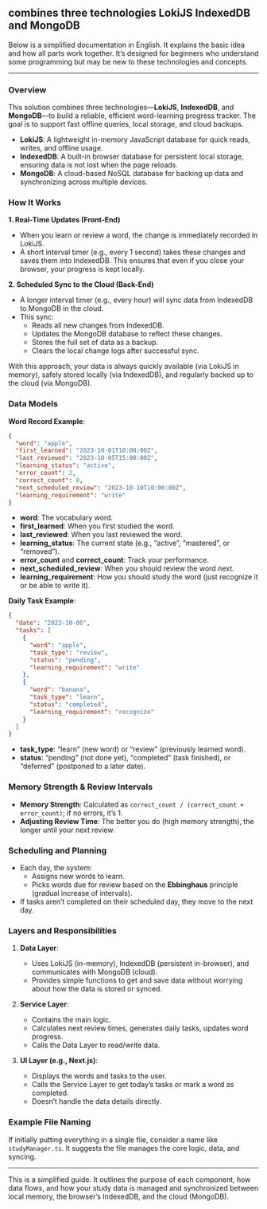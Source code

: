 ## combines three technologies LokiJS IndexedDB and MongoDB

Below is a simplified documentation in English. It explains the basic idea and how all parts work together. It’s designed for beginners who understand some programming but may be new to these technologies and concepts.

---

### Overview

This solution combines three technologies—**LokiJS**, **IndexedDB**, and **MongoDB**—to build a reliable, efficient word-learning progress tracker. The goal is to support fast offline queries, local storage, and cloud backups.

- **LokiJS**: A lightweight in-memory JavaScript database for quick reads, writes, and offline usage.  
- **IndexedDB**: A built-in browser database for persistent local storage, ensuring data is not lost when the page reloads.  
- **MongoDB**: A cloud-based NoSQL database for backing up data and synchronizing across multiple devices.

### How It Works

**1. Real-Time Updates (Front-End)**  
- When you learn or review a word, the change is immediately recorded in LokiJS.  
- A short interval timer (e.g., every 1 second) takes these changes and saves them into IndexedDB. This ensures that even if you close your browser, your progress is kept locally.

**2. Scheduled Sync to the Cloud (Back-End)**  
- A longer interval timer (e.g., every hour) will sync data from IndexedDB to MongoDB in the cloud.  
- This sync:
  - Reads all new changes from IndexedDB.
  - Updates the MongoDB database to reflect these changes.
  - Stores the full set of data as a backup.
  - Clears the local change logs after successful sync.

With this approach, your data is always quickly available (via LokiJS in memory), safely stored locally (via IndexedDB), and regularly backed up to the cloud (via MongoDB).

### Data Models

**Word Record Example**:
```json
{
  "word": "apple",
  "first_learned": "2023-10-01T10:00:00Z",
  "last_reviewed": "2023-10-05T15:00:00Z",
  "learning_status": "active",
  "error_count": 2,
  "correct_count": 8,
  "next_scheduled_review": "2023-10-10T10:00:00Z",
  "learning_requirement": "write"
}
```

- **word**: The vocabulary word.
- **first_learned**: When you first studied the word.
- **last_reviewed**: When you last reviewed the word.
- **learning_status**: The current state (e.g., “active”, “mastered”, or “removed”).
- **error_count** and **correct_count**: Track your performance.
- **next_scheduled_review**: When you should review the word next.
- **learning_requirement**: How you should study the word (just recognize it or be able to write it).

**Daily Task Example**:
```json
{
  "date": "2023-10-06",
  "tasks": [
    {
      "word": "apple",
      "task_type": "review",
      "status": "pending",
      "learning_requirement": "write"
    },
    {
      "word": "banana",
      "task_type": "learn",
      "status": "completed",
      "learning_requirement": "recognize"
    }
  ]
}
```

- **task_type**: “learn” (new word) or “review” (previously learned word).
- **status**: “pending” (not done yet), “completed” (task finished), or “deferred” (postponed to a later date).

### Memory Strength & Review Intervals

- **Memory Strength**: Calculated as `correct_count / (correct_count + error_count)`; if no errors, it’s 1.
- **Adjusting Review Time**: The better you do (high memory strength), the longer until your next review.

### Scheduling and Planning

- Each day, the system:
  - Assigns new words to learn.
  - Picks words due for review based on the **Ebbinghaus** principle (gradual increase of intervals).
- If tasks aren’t completed on their scheduled day, they move to the next day.

### Layers and Responsibilities

1. **Data Layer**:  
   - Uses LokiJS (in-memory), IndexedDB (persistent in-browser), and communicates with MongoDB (cloud).  
   - Provides simple functions to get and save data without worrying about how the data is stored or synced.

2. **Service Layer**:  
   - Contains the main logic.  
   - Calculates next review times, generates daily tasks, updates word progress.  
   - Calls the Data Layer to read/write data.

3. **UI Layer (e.g., Next.js)**:  
   - Displays the words and tasks to the user.  
   - Calls the Service Layer to get today’s tasks or mark a word as completed.  
   - Doesn’t handle the data details directly.

### Example File Naming

If initially putting everything in a single file, consider a name like `studyManager.ts`. It suggests the file manages the core logic, data, and syncing.

---

This is a simplified guide. It outlines the purpose of each component, how data flows, and how your study data is managed and synchronized between local memory, the browser’s IndexedDB, and the cloud (MongoDB).